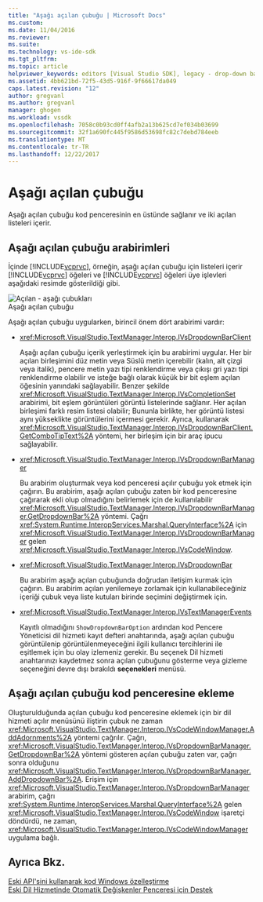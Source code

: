 ```yaml
---
title: "Aşağı açılan çubuğu | Microsoft Docs"
ms.custom: 
ms.date: 11/04/2016
ms.reviewer: 
ms.suite: 
ms.technology: vs-ide-sdk
ms.tgt_pltfrm: 
ms.topic: article
helpviewer_keywords: editors [Visual Studio SDK], legacy - drop-down bar
ms.assetid: 4bb621bd-72f5-43d5-916f-9f66617da049
caps.latest.revision: "12"
author: gregvanl
ms.author: gregvanl
manager: ghogen
ms.workload: vssdk
ms.openlocfilehash: 7058c0b93cd0ff4afb2a13b625cd7ef034b03699
ms.sourcegitcommit: 32f1a690fc445f9586d53698fc82c7debd784eeb
ms.translationtype: MT
ms.contentlocale: tr-TR
ms.lasthandoff: 12/22/2017
---
```

# <a name="drop-down-bar"></a>Aşağı açılan çubuğu
Aşağı açılan çubuğu kod penceresinin en üstünde sağlanır ve iki açılan listeleri içerir.  
  
## <a name="drop-down-bar-interfaces"></a>Aşağı açılan çubuğu arabirimleri  
 İçinde [!INCLUDE[vcprvc](../code-quality/includes/vcprvc_md.md)], örneğin, aşağı açılan çubuğu için listeleri içerir [!INCLUDE[vcprvc](../code-quality/includes/vcprvc_md.md)] öğeleri ve [!INCLUDE[vcprvc](../code-quality/includes/vcprvc_md.md)] öğeleri üye işlevleri aşağıdaki resimde gösterildiği gibi.  
  
 ![Açılan &#45; aşağı çubukları](../extensibility/media/vsdropdown_bar.gif "vsDropdown_bar")  
Aşağı açılan çubuğu  
  
 Aşağı açılan çubuğu uygularken, birincil önem dört arabirimi vardır:  
  
-   <xref:Microsoft.VisualStudio.TextManager.Interop.IVsDropdownBarClient>  
  
     Aşağı açılan çubuğu içerik yerleştirmek için bu arabirimi uygular. Her bir açılan birleşimini düz metin veya Süslü metin içerebilir (kalın, alt çizgi veya italik), pencere metin yazı tipi renklendirme veya çıkışı gri yazı tipi renklendirme olabilir ve isteğe bağlı olarak küçük bir bit eşlem açılan öğesinin yanındaki sağlayabilir. Benzer şekilde <xref:Microsoft.VisualStudio.TextManager.Interop.IVsCompletionSet> arabirimi, bit eşlem görüntüleri görüntü listelerinde sağlanır. Her açılan birleşimi farklı resim listesi olabilir; Bununla birlikte, her görüntü listesi aynı yükseklikte görüntülerini içermesi gerekir. Ayrıca, kullanarak <xref:Microsoft.VisualStudio.TextManager.Interop.IVsDropdownBarClient.GetComboTipText%2A> yöntemi, her birleşim için bir araç ipucu sağlayabilir.  
  
-   <xref:Microsoft.VisualStudio.TextManager.Interop.IVsDropdownBarManager>  
  
     Bu arabirim oluşturmak veya kod penceresi açılır çubuğu yok etmek için çağırın. Bu arabirim, aşağı açılan çubuğu zaten bir kod penceresine çağırarak ekli olup olmadığını belirlemek için de kullanılabilir <xref:Microsoft.VisualStudio.TextManager.Interop.IVsDropdownBarManager.GetDropdownBar%2A> yöntemi. Çağrı <xref:System.Runtime.InteropServices.Marshal.QueryInterface%2A> için <xref:Microsoft.VisualStudio.TextManager.Interop.IVsDropdownBarManager> gelen <xref:Microsoft.VisualStudio.TextManager.Interop.IVsCodeWindow>.  
  
-   <xref:Microsoft.VisualStudio.TextManager.Interop.IVsDropdownBar>  
  
     Bu arabirim aşağı açılan çubuğunda doğrudan iletişim kurmak için çağırın. Bu arabirim açılan yenilemeye zorlamak için kullanabileceğiniz içeriği çubuk veya liste kutuları birinde seçimini değiştirmek için.  
  
-   <xref:Microsoft.VisualStudio.TextManager.Interop.IVsTextManagerEvents>  
  
     Kayıtlı olmadığını `ShowDropdownBarOption` ardından kod Pencere Yöneticisi dil hizmeti kayıt defteri anahtarında, aşağı açılan çubuğu görüntülenip görüntülenmeyeceğini ilgili kullanıcı tercihlerini ile eşitlemek için bu olay izlemeniz gerekir. Bu seçenek Dil hizmeti anahtarınızı kaydetmez sonra açılan çubuğunu gösterme veya gizleme seçeneğini devre dışı bırakıldı **seçenekleri** menüsü.  
  
## <a name="attaching-a-drop-down-bar-to-a-code-window"></a>Aşağı açılan çubuğu kod penceresine ekleme  
 Oluşturulduğunda açılan çubuğu kod penceresine eklemek için bir dil hizmeti açılır menüsünü iliştirin çubuk ne zaman <xref:Microsoft.VisualStudio.TextManager.Interop.IVsCodeWindowManager.AddAdornments%2A> yöntemi çağrılır. Çağrı, <xref:Microsoft.VisualStudio.TextManager.Interop.IVsDropdownBarManager.GetDropdownBar%2A> yöntemi gösteren açılan çubuğu zaten var, çağrı sonra olduğunu <xref:Microsoft.VisualStudio.TextManager.Interop.IVsDropdownBarManager.AddDropdownBar%2A>. Erişim için <xref:Microsoft.VisualStudio.TextManager.Interop.IVsDropdownBarManager> arabirim, çağrı <xref:System.Runtime.InteropServices.Marshal.QueryInterface%2A> gelen <xref:Microsoft.VisualStudio.TextManager.Interop.IVsCodeWindow> işaretçi döndürdü, ne zaman, <xref:Microsoft.VisualStudio.TextManager.Interop.IVsCodeWindowManager> uygulama bağlı.  
  
## <a name="see-also"></a>Ayrıca Bkz.  
 [Eski API'sini kullanarak kod Windows özelleştirme](../extensibility/customizing-code-windows-by-using-the-legacy-api.md)   
 [Eski Dil Hizmetinde Otomatik Değişkenler Penceresi için Destek](../extensibility/internals/support-for-the-navigation-bar-in-a-legacy-language-service.md)